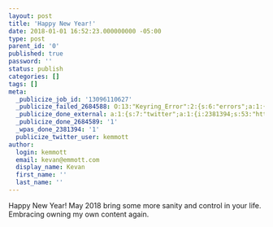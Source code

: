 ```yaml
---
layout: post
title: 'Happy New Year!'
date: 2018-01-01 16:52:23.000000000 -05:00
type: post
parent_id: '0'
published: true
password: ''
status: publish
categories: []
tags: []
meta:
  _publicize_job_id: '13096110627'
  _publicize_failed_2684588: O:13:"Keyring_Error":2:{s:6:"errors";a:1:{s:21:"keyring-request-error";a:1:{i:0;a:6:{s:7:"headers";O:42:"Requests_Utility_CaseInsensitiveDictionary":1:{s:7:"
  _publicize_done_external: a:1:{s:7:"twitter";a:1:{i:2381394;s:53:"https://twitter.com/kemmott/status/947873169892835329";}}
  _publicize_done_2684589: '1'
  _wpas_done_2381394: '1'
  publicize_twitter_user: kemmott
author:
  login: kemmott
  email: kevan@emmott.com
  display_name: Kevan
  first_name: ''
  last_name: ''
---
```

<p>Happy New Year! May 2018 bring some more sanity and control in your life. Embracing owning my own content again.</p>
